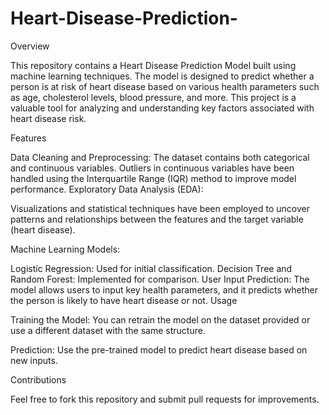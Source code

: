 # Heart-Disease-Prediction-
Overview

This repository contains a Heart Disease Prediction Model built using machine learning techniques. The model is designed to predict whether a person is at risk of heart disease based on various health parameters such as age, cholesterol levels, blood pressure, and more. This project is a valuable tool for analyzing and understanding key factors associated with heart disease risk.

Features

Data Cleaning and Preprocessing: The dataset contains both categorical and continuous variables. Outliers in continuous variables have been handled using the Interquartile Range (IQR) method to improve model performance.
Exploratory Data Analysis (EDA):

Visualizations and statistical techniques have been employed to uncover patterns and relationships between the features and the target variable (heart disease).

Machine Learning Models:

Logistic Regression: Used for initial classification.
Decision Tree and Random Forest: Implemented for comparison.
User Input Prediction: The model allows users to input key health parameters, and it predicts whether the person is likely to have heart disease or not.
Usage

Training the Model: You can retrain the model on the dataset provided or use a different dataset with the same structure.

Prediction: Use the pre-trained model to predict heart disease based on new inputs.

Contributions

Feel free to fork this repository and submit pull requests for improvements.
